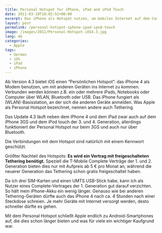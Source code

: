 ```yaml
---
title: Personal Hotspot for iPhone, iPad and iPod Touch
date: 2011-03-10T18:02:52+00:00
excerpt: Das iPhone als Hotspot nutzen, um mobiles Internet auf dem Computer zu haben.
layout: post
permalink: /personal-hotspot-iphone-ipad-ipod-touch
image: /images/2011/Personal-Hotspot-iOS4.3.jpg
lang: de
categories:
  - Apple
tags:
  - German
  - iOS
  - iPad
  - iPhone
---
```

Ab Version 4.3 bietet iOS einen “Persönlichen Hotspot”: das iPhone 4 als Modem benutzen, um mit anderen Geräten ins Internet zu kommen. Verbunden werden können z.B. ein oder mehrere iPads, Notebooks oder Computer über WLAN, Bluetooth oder USB. Das iPhone fungiert als (WLAN)-Basisstation, an der sich die anderen Geräte anmelden. Was Apple als Personal Hotspot bezeichnet, nennen andere auch Tethering.

Das Update 4.3 läuft neben dem iPhone 4 und dem iPad zwar auch auf dem iPhone 3GS und dem iPod touch der 3. und 4. Generation, allerdings funktioniert der Personal Hotspot nur beim 3GS und auch nur über Bluetooth.

Die Verbindungen mit dem Hotspot sind natürlich mit einem Kennwort geschützt.

Größter Nachteil des Hotspots: **Es wird ein Vertrag mit freigeschalteten Tethering benötigt.** Speziell die T-Mobile Complete Verträge der 1. und 2. Generation bieten dies nur mit Aufpreis ab 5 € pro Monat an, während die neuerer Generation das Tethering schon gratis freigeschaltet haben.

Da ich drei SIM-Karten und einen UMTS USB-Stick habe, kann ich als Nutzer eines Complete-Vertrages der 1. Generation gut darauf verzichten. So hält mein iPhone-Akku ein wenig länger. Genauso wie bei anderen Tethering-Geräten dürfte auch das iPhone 4 nach ca. 4 Stunden nach einer Steckdose schreien. Je mehr Geräte mit Internet versorgt werden, desto schneller dürfte es gehen.

Mit dem Personal Hotspot schließt Apple endlich zu Android-Smartphones auf, die dies schon länger bieten und was für viele ein wichtiger Kaufgrund war.